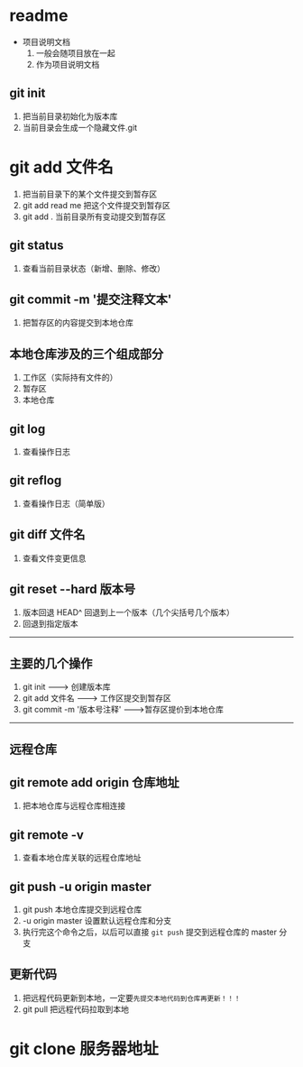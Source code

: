 # readme

+ 项目说明文档 
    1. 一般会随项目放在一起
    2. 作为项目说明文档

## git init
1. 把当前目录初始化为版本库
2. 当前目录会生成一个隐藏文件.git

# git add 文件名
1. 把当前目录下的某个文件提交到暂存区
2. git add read me 把这个文件提交到暂存区
3. git add . 当前目录所有变动提交到暂存区

## git status
1. 查看当前目录状态（新增、删除、修改）

## git commit -m '提交注释文本'
1. 把暂存区的内容提交到本地仓库

## 本地仓库涉及的三个组成部分
1. 工作区（实际持有文件的）
2. 暂存区
3. 本地仓库

## git log
1. 查看操作日志

## git reflog
1. 查看操作日志（简单版）

## git diff 文件名
1. 查看文件变更信息

## git reset --hard 版本号
1. 版本回退 HEAD^ 回退到上一个版本（几个尖括号几个版本）
2. 回退到指定版本

---

## 主要的几个操作
1. git init ---> 创建版本库
2. git add 文件名 ---> 工作区提交到暂存区
3. git commit -m '版本号注释' --->暂存区提价到本地仓库

---

## 远程仓库

## git remote add origin 仓库地址
1. 把本地仓库与远程仓库相连接

## git remote -v
1. 查看本地仓库关联的远程仓库地址

## git push -u origin master
1. git push 本地仓库提交到远程仓库
2. -u origin master 设置默认远程仓库和分支
3. 执行完这个命令之后，以后可以直接 `git push` 提交到远程仓库的 master 分支

## 更新代码
1. 把远程代码更新到本地，一定要`先提交本地代码到仓库再更新！！！`
2. git pull 把远程代码拉取到本地

# git clone 服务器地址
